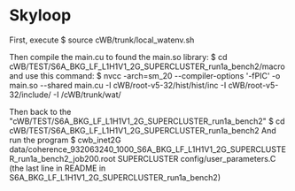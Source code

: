 Skyloop
=======
First, execute 
$ source cWB/trunk/local_watenv.sh

Then compile the main.cu to found the main.so library: 
$ cd cWB/TEST/S6A_BKG_LF_L1H1V1_2G_SUPERCLUSTER_run1a_bench2/macro 
and use this command: 
$ nvcc -arch=sm_20 --compiler-options '-fPIC' -o main.so --shared main.cu -I cWB/root-v5-32/hist/hist/inc -I cWB/root-v5-32/include/ -I /cWB/trunk/wat/

Then back to the "cWB/TEST/S6A_BKG_LF_L1H1V1_2G_SUPERCLUSTER_run1a_bench2" 
$ cd cWB/TEST/S6A_BKG_LF_L1H1V1_2G_SUPERCLUSTER_run1a_bench2 
And run the program 
$ cwb_inet2G data/coherence_932063240_1000_S6A_BKG_LF_L1H1V1_2G_SUPERCLUSTER_run1a_bench2_job200.root SUPERCLUSTER config/user_parameters.C
(the last line in README in S6A_BKG_LF_L1H1V1_2G_SUPERCLUSTER_run1a_bench2)
